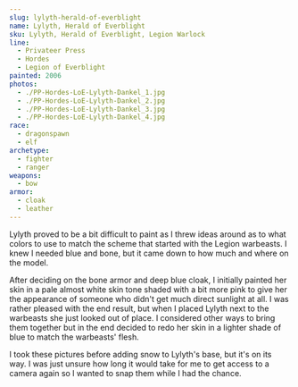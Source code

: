 ```yaml
---
slug: lylyth-herald-of-everblight
name: Lylyth, Herald of Everblight
sku: Lylyth, Herald of Everblight, Legion Warlock
line:
  - Privateer Press
  - Hordes
  - Legion of Everblight
painted: 2006
photos:
  - ./PP-Hordes-LoE-Lylyth-Dankel_1.jpg
  - ./PP-Hordes-LoE-Lylyth-Dankel_2.jpg
  - ./PP-Hordes-LoE-Lylyth-Dankel_3.jpg
  - ./PP-Hordes-LoE-Lylyth-Dankel_4.jpg
race:
  - dragonspawn
  - elf
archetype:
  - fighter
  - ranger
weapons:
  - bow
armor:
  - cloak
  - leather
---
```


Lylyth proved to be a bit difficult to paint as I threw ideas around as to what colors to use to match the scheme that started with the Legion warbeasts. I knew I needed blue and bone, but it came down to how much and where on the model.

After deciding on the bone armor and deep blue cloak, I initially painted her skin in a pale almost white skin tone shaded with a bit more pink to give her the appearance of someone who didn't get much direct sunlight at all. I was rather pleased with the end result, but when I placed Lylyth next to the warbeasts she just looked out of place. I considered other ways to bring them together but in the end decided to redo her skin in a lighter shade of blue to match the warbeasts' flesh.

I took these pictures before adding snow to Lylyth's base, but it's on its way. I was just unsure how long it would take for me to get access to a camera again so I wanted to snap them while I had the chance.
